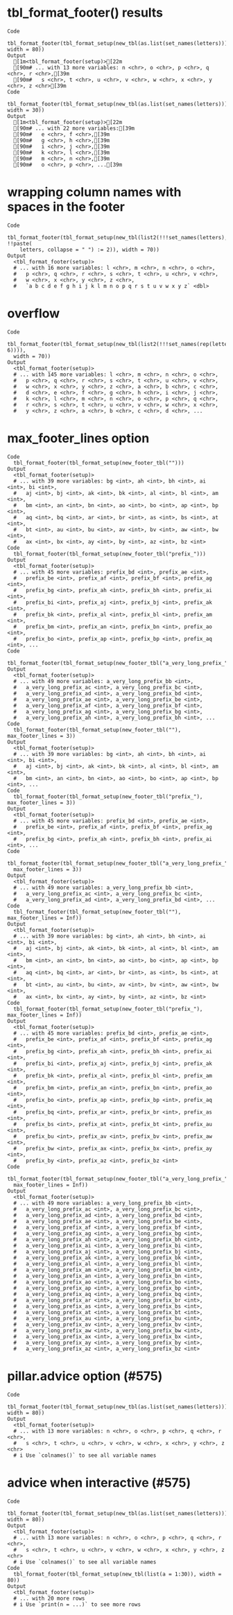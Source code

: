 # tbl_format_footer() results

    Code
      tbl_format_footer(tbl_format_setup(new_tbl(as.list(set_names(letters))), width = 80))
    Output
      [1m<tbl_format_footer(setup)>[22m
      [90m# ... with 13 more variables: n <chr>, o <chr>, p <chr>, q <chr>, r <chr>,[39m
      [90m#   s <chr>, t <chr>, u <chr>, v <chr>, w <chr>, x <chr>, y <chr>, z <chr>[39m
    Code
      tbl_format_footer(tbl_format_setup(new_tbl(as.list(set_names(letters))), width = 30))
    Output
      [1m<tbl_format_footer(setup)>[22m
      [90m# ... with 22 more variables:[39m
      [90m#   e <chr>, f <chr>,[39m
      [90m#   g <chr>, h <chr>,[39m
      [90m#   i <chr>, j <chr>,[39m
      [90m#   k <chr>, l <chr>,[39m
      [90m#   m <chr>, n <chr>,[39m
      [90m#   o <chr>, p <chr>, ...[39m

# wrapping column names with spaces in the footer

    Code
      tbl_format_footer(tbl_format_setup(new_tbl(list2(!!!set_names(letters), !!paste(
        letters, collapse = " ") := 2)), width = 70))
    Output
      <tbl_format_footer(setup)>
      # ... with 16 more variables: l <chr>, m <chr>, n <chr>, o <chr>,
      #   p <chr>, q <chr>, r <chr>, s <chr>, t <chr>, u <chr>, v <chr>,
      #   w <chr>, x <chr>, y <chr>, z <chr>,
      #   `a b c d e f g h i j k l m n o p q r s t u v w x y z` <dbl>

# overflow

    Code
      tbl_format_footer(tbl_format_setup(new_tbl(list2(!!!set_names(rep(letters, 6)))),
      width = 70))
    Output
      <tbl_format_footer(setup)>
      # ... with 145 more variables: l <chr>, m <chr>, n <chr>, o <chr>,
      #   p <chr>, q <chr>, r <chr>, s <chr>, t <chr>, u <chr>, v <chr>,
      #   w <chr>, x <chr>, y <chr>, z <chr>, a <chr>, b <chr>, c <chr>,
      #   d <chr>, e <chr>, f <chr>, g <chr>, h <chr>, i <chr>, j <chr>,
      #   k <chr>, l <chr>, m <chr>, n <chr>, o <chr>, p <chr>, q <chr>,
      #   r <chr>, s <chr>, t <chr>, u <chr>, v <chr>, w <chr>, x <chr>,
      #   y <chr>, z <chr>, a <chr>, b <chr>, c <chr>, d <chr>, ...

# max_footer_lines option

    Code
      tbl_format_footer(tbl_format_setup(new_footer_tbl("")))
    Output
      <tbl_format_footer(setup)>
      # ... with 39 more variables: bg <int>, ah <int>, bh <int>, ai <int>, bi <int>,
      #   aj <int>, bj <int>, ak <int>, bk <int>, al <int>, bl <int>, am <int>,
      #   bm <int>, an <int>, bn <int>, ao <int>, bo <int>, ap <int>, bp <int>,
      #   aq <int>, bq <int>, ar <int>, br <int>, as <int>, bs <int>, at <int>,
      #   bt <int>, au <int>, bu <int>, av <int>, bv <int>, aw <int>, bw <int>,
      #   ax <int>, bx <int>, ay <int>, by <int>, az <int>, bz <int>
    Code
      tbl_format_footer(tbl_format_setup(new_footer_tbl("prefix_")))
    Output
      <tbl_format_footer(setup)>
      # ... with 45 more variables: prefix_bd <int>, prefix_ae <int>,
      #   prefix_be <int>, prefix_af <int>, prefix_bf <int>, prefix_ag <int>,
      #   prefix_bg <int>, prefix_ah <int>, prefix_bh <int>, prefix_ai <int>,
      #   prefix_bi <int>, prefix_aj <int>, prefix_bj <int>, prefix_ak <int>,
      #   prefix_bk <int>, prefix_al <int>, prefix_bl <int>, prefix_am <int>,
      #   prefix_bm <int>, prefix_an <int>, prefix_bn <int>, prefix_ao <int>,
      #   prefix_bo <int>, prefix_ap <int>, prefix_bp <int>, prefix_aq <int>, ...
    Code
      tbl_format_footer(tbl_format_setup(new_footer_tbl("a_very_long_prefix_")))
    Output
      <tbl_format_footer(setup)>
      # ... with 49 more variables: a_very_long_prefix_bb <int>,
      #   a_very_long_prefix_ac <int>, a_very_long_prefix_bc <int>,
      #   a_very_long_prefix_ad <int>, a_very_long_prefix_bd <int>,
      #   a_very_long_prefix_ae <int>, a_very_long_prefix_be <int>,
      #   a_very_long_prefix_af <int>, a_very_long_prefix_bf <int>,
      #   a_very_long_prefix_ag <int>, a_very_long_prefix_bg <int>,
      #   a_very_long_prefix_ah <int>, a_very_long_prefix_bh <int>, ...
    Code
      tbl_format_footer(tbl_format_setup(new_footer_tbl(""), max_footer_lines = 3))
    Output
      <tbl_format_footer(setup)>
      # ... with 39 more variables: bg <int>, ah <int>, bh <int>, ai <int>, bi <int>,
      #   aj <int>, bj <int>, ak <int>, bk <int>, al <int>, bl <int>, am <int>,
      #   bm <int>, an <int>, bn <int>, ao <int>, bo <int>, ap <int>, bp <int>, ...
    Code
      tbl_format_footer(tbl_format_setup(new_footer_tbl("prefix_"), max_footer_lines = 3))
    Output
      <tbl_format_footer(setup)>
      # ... with 45 more variables: prefix_bd <int>, prefix_ae <int>,
      #   prefix_be <int>, prefix_af <int>, prefix_bf <int>, prefix_ag <int>,
      #   prefix_bg <int>, prefix_ah <int>, prefix_bh <int>, prefix_ai <int>, ...
    Code
      tbl_format_footer(tbl_format_setup(new_footer_tbl("a_very_long_prefix_"),
      max_footer_lines = 3))
    Output
      <tbl_format_footer(setup)>
      # ... with 49 more variables: a_very_long_prefix_bb <int>,
      #   a_very_long_prefix_ac <int>, a_very_long_prefix_bc <int>,
      #   a_very_long_prefix_ad <int>, a_very_long_prefix_bd <int>, ...
    Code
      tbl_format_footer(tbl_format_setup(new_footer_tbl(""), max_footer_lines = Inf))
    Output
      <tbl_format_footer(setup)>
      # ... with 39 more variables: bg <int>, ah <int>, bh <int>, ai <int>, bi <int>,
      #   aj <int>, bj <int>, ak <int>, bk <int>, al <int>, bl <int>, am <int>,
      #   bm <int>, an <int>, bn <int>, ao <int>, bo <int>, ap <int>, bp <int>,
      #   aq <int>, bq <int>, ar <int>, br <int>, as <int>, bs <int>, at <int>,
      #   bt <int>, au <int>, bu <int>, av <int>, bv <int>, aw <int>, bw <int>,
      #   ax <int>, bx <int>, ay <int>, by <int>, az <int>, bz <int>
    Code
      tbl_format_footer(tbl_format_setup(new_footer_tbl("prefix_"), max_footer_lines = Inf))
    Output
      <tbl_format_footer(setup)>
      # ... with 45 more variables: prefix_bd <int>, prefix_ae <int>,
      #   prefix_be <int>, prefix_af <int>, prefix_bf <int>, prefix_ag <int>,
      #   prefix_bg <int>, prefix_ah <int>, prefix_bh <int>, prefix_ai <int>,
      #   prefix_bi <int>, prefix_aj <int>, prefix_bj <int>, prefix_ak <int>,
      #   prefix_bk <int>, prefix_al <int>, prefix_bl <int>, prefix_am <int>,
      #   prefix_bm <int>, prefix_an <int>, prefix_bn <int>, prefix_ao <int>,
      #   prefix_bo <int>, prefix_ap <int>, prefix_bp <int>, prefix_aq <int>,
      #   prefix_bq <int>, prefix_ar <int>, prefix_br <int>, prefix_as <int>,
      #   prefix_bs <int>, prefix_at <int>, prefix_bt <int>, prefix_au <int>,
      #   prefix_bu <int>, prefix_av <int>, prefix_bv <int>, prefix_aw <int>,
      #   prefix_bw <int>, prefix_ax <int>, prefix_bx <int>, prefix_ay <int>,
      #   prefix_by <int>, prefix_az <int>, prefix_bz <int>
    Code
      tbl_format_footer(tbl_format_setup(new_footer_tbl("a_very_long_prefix_"),
      max_footer_lines = Inf))
    Output
      <tbl_format_footer(setup)>
      # ... with 49 more variables: a_very_long_prefix_bb <int>,
      #   a_very_long_prefix_ac <int>, a_very_long_prefix_bc <int>,
      #   a_very_long_prefix_ad <int>, a_very_long_prefix_bd <int>,
      #   a_very_long_prefix_ae <int>, a_very_long_prefix_be <int>,
      #   a_very_long_prefix_af <int>, a_very_long_prefix_bf <int>,
      #   a_very_long_prefix_ag <int>, a_very_long_prefix_bg <int>,
      #   a_very_long_prefix_ah <int>, a_very_long_prefix_bh <int>,
      #   a_very_long_prefix_ai <int>, a_very_long_prefix_bi <int>,
      #   a_very_long_prefix_aj <int>, a_very_long_prefix_bj <int>,
      #   a_very_long_prefix_ak <int>, a_very_long_prefix_bk <int>,
      #   a_very_long_prefix_al <int>, a_very_long_prefix_bl <int>,
      #   a_very_long_prefix_am <int>, a_very_long_prefix_bm <int>,
      #   a_very_long_prefix_an <int>, a_very_long_prefix_bn <int>,
      #   a_very_long_prefix_ao <int>, a_very_long_prefix_bo <int>,
      #   a_very_long_prefix_ap <int>, a_very_long_prefix_bp <int>,
      #   a_very_long_prefix_aq <int>, a_very_long_prefix_bq <int>,
      #   a_very_long_prefix_ar <int>, a_very_long_prefix_br <int>,
      #   a_very_long_prefix_as <int>, a_very_long_prefix_bs <int>,
      #   a_very_long_prefix_at <int>, a_very_long_prefix_bt <int>,
      #   a_very_long_prefix_au <int>, a_very_long_prefix_bu <int>,
      #   a_very_long_prefix_av <int>, a_very_long_prefix_bv <int>,
      #   a_very_long_prefix_aw <int>, a_very_long_prefix_bw <int>,
      #   a_very_long_prefix_ax <int>, a_very_long_prefix_bx <int>,
      #   a_very_long_prefix_ay <int>, a_very_long_prefix_by <int>,
      #   a_very_long_prefix_az <int>, a_very_long_prefix_bz <int>

# pillar.advice option (#575)

    Code
      tbl_format_footer(tbl_format_setup(new_tbl(as.list(set_names(letters))), width = 80))
    Output
      <tbl_format_footer(setup)>
      # ... with 13 more variables: n <chr>, o <chr>, p <chr>, q <chr>, r <chr>,
      #   s <chr>, t <chr>, u <chr>, v <chr>, w <chr>, x <chr>, y <chr>, z <chr>
      # i Use `colnames()` to see all variable names

# advice when interactive (#575)

    Code
      tbl_format_footer(tbl_format_setup(new_tbl(as.list(set_names(letters))), width = 80))
    Output
      <tbl_format_footer(setup)>
      # ... with 13 more variables: n <chr>, o <chr>, p <chr>, q <chr>, r <chr>,
      #   s <chr>, t <chr>, u <chr>, v <chr>, w <chr>, x <chr>, y <chr>, z <chr>
      # i Use `colnames()` to see all variable names
    Code
      tbl_format_footer(tbl_format_setup(new_tbl(list(a = 1:30)), width = 80))
    Output
      <tbl_format_footer(setup)>
      # ... with 20 more rows
      # i Use `print(n = ...)` to see more rows

